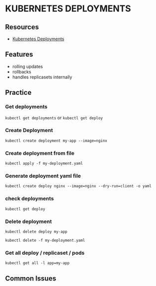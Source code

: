 # KUBERNETES DEPLOYMENTS

## Resources

- [Kubernetes Deployments](https://kubernetes.io/docs/concepts/workloads/controllers/deployment/)

## Features

- rolling updates
- rollbacks
- handles replicasets internally

## Practice

### Get deployments
`kubectl get deployments` or `kubectl get deploy`

### Create Deployment

`kubectl create deployment my-app --image=nginx`

### Create deployment from file

`kubectl apply -f my-deployment.yaml`

### Generate deployment yaml file

`kubectl create deploy nginx --image=nginx --dry-run=client -o yaml`

### check deployments

`kubectl get deploy`

### Delete deployment

`kubectl delete deploy my-app`

`kubectl delete -f my-deployment.yaml`

### Get all deploy / replicaset / pods
`kubectl get all -l app=my-app`

## Common Issues
